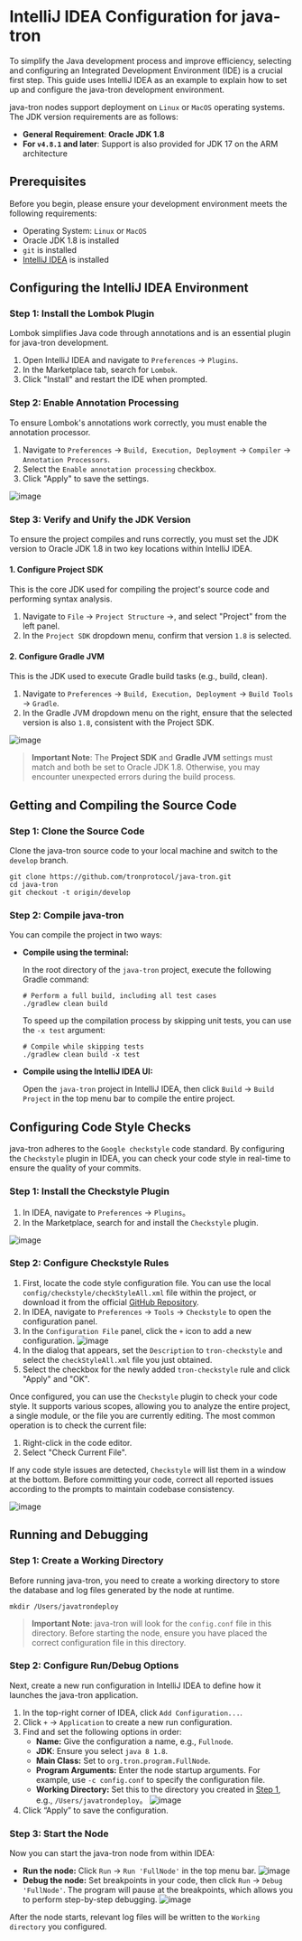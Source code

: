 #  IntelliJ IDEA Configuration for java-tron

To simplify the Java development process and improve efficiency, selecting and configuring an Integrated Development Environment (IDE) is a crucial first step. This guide uses IntelliJ IDEA as an example to explain how to set up and configure the java-tron development environment.

java-tron nodes support deployment on `Linux` or `MacOS` operating systems. The JDK version requirements are as follows:

- **General Requirement**: **Oracle JDK 1.8**
- **For `v4.8.1` and later**: Support is also provided for JDK 17 on the ARM architecture


## Prerequisites

Before you begin, please ensure your development environment meets the following requirements:

  - Operating System: `Linux` or `MacOS`
  - Oracle JDK 1.8 is installed
  - `git` is installed
  - [IntelliJ IDEA](https://www.jetbrains.com/idea/download/) is installed


## Configuring the IntelliJ IDEA Environment

### Step 1: Install the Lombok Plugin

Lombok simplifies Java code through annotations and is an essential plugin for java-tron development.

1. Open IntelliJ IDEA and navigate to `Preferences` -\> `Plugins`.
2.  In the Marketplace tab, search for `Lombok`.
3.  Click "Install" and restart the IDE when prompted.

### Step 2: Enable Annotation Processing

To ensure Lombok's annotations work correctly, you must enable the annotation processor.

1. Navigate to `Preferences` -\> `Build, Execution, Deployment` -\> `Compiler` -\> `Annotation Processors`.
2. Select the `Enable annotation processing` checkbox.
3. Click "Apply" to save the settings.

![image](https://raw.githubusercontent.com/tronprotocol/documentation-en/master/images/IDE_annotation.png)

### Step 3: Verify and Unify the JDK Version

To ensure the project compiles and runs correctly, you must set the JDK version to Oracle JDK 1.8 in two key locations within IntelliJ IDEA.


#### 1. Configure Project SDK

This is the core JDK used for compiling the project's source code and performing syntax analysis.

1. Navigate to `File` -\> `Project Structure` -\>, and select "Project" from the left panel.
2.  In the `Project SDK` dropdown menu, confirm that version `1.8` is selected.

#### 2. Configure Gradle JVM

This is the JDK used to execute Gradle build tasks (e.g., build, clean).

1. Navigate to `Preferences` -> `Build, Execution, Deployment` -> `Build Tools` -> `Gradle`.
2. In the Gradle JVM dropdown menu on the right, ensure that the selected version is also `1.8`, consistent with the Project SDK.

![image](https://raw.githubusercontent.com/tronprotocol/documentation-en/master/images/IDE_JDK.png)

> **Important Note**: The **Project SDK** and **Gradle JVM** settings must match and both be set to Oracle JDK 1.8. Otherwise, you may encounter unexpected errors during the build process.


## Getting and Compiling the Source Code

### Step 1: Clone the Source Code

Clone the java-tron source code to your local machine and switch to the `develop` branch.

```
git clone https://github.com/tronprotocol/java-tron.git
cd java-tron
git checkout -t origin/develop
```

### Step 2: Compile java-tron

You can compile the project in two ways:

  * **Compile using the terminal:**
 
    In the root directory of the `java-tron` project, execute the following Gradle command:

    ```
    # Perform a full build, including all test cases
    ./gradlew clean build
    ```
    To speed up the compilation process by skipping unit tests, you can use the `-x test` argument:

    ```
    # Compile while skipping tests
    ./gradlew clean build -x test
    ```
  * **Compile using the IntelliJ IDEA UI:**
    
    Open the `java-tron` project in IntelliJ IDEA, then click `Build` -\> `Build Project` in the top menu bar to compile the entire project.


## Configuring Code Style Checks

java-tron adheres to the `Google checkstyle` code standard. By configuring the `Checkstyle` plugin in IDEA, you can check your code style in real-time to ensure the quality of your commits.

### Step 1: Install the Checkstyle Plugin

1.  In IDEA, navigate to `Preferences` -\> `Plugins`。
2.  In the Marketplace, search for and install the `Checkstyle` plugin.

![image](https://raw.githubusercontent.com/tronprotocol/documentation-en/master/images/IDE_checkstyle.png)

### Step 2: Configure Checkstyle Rules

1. First, locate the code style configuration file. You can use the local `config/checkstyle/checkStyleAll.xml` file within the project, or download it from the official [GitHub Repository](https://github.com/tronprotocol/java-tron/blob/develop/config/checkstyle/checkStyleAll.xml).
2. In IDEA, navigate to `Preferences` -\> `Tools` -\> `Checkstyle` to open the configuration panel.
3. In the `Configuration File` panel, click the `+` icon to add a new configuration.
![image](https://raw.githubusercontent.com/tronprotocol/documentation-en/master/images/IDE_checkStyleAll.png)
4. In the dialog that appears, set the  `Description` to `tron-checkstyle` and select the `checkStyleAll.xml` file you just obtained.
5. Select the checkbox for the newly added `tron-checkstyle` rule and click "Apply" and "OK".

Once configured, you can use the `Checkstyle` plugin to check your code style. It supports various scopes, allowing you to analyze the entire project, a single module, or the file you are currently editing. The most common operation is to check the current file:

1. Right-click in the code editor.
2. Select "Check Current File".

If any code style issues are detected, `Checkstyle` will list them in a window at the bottom. Before committing your code, correct all reported issues according to the prompts to maintain codebase consistency.

![image](https://raw.githubusercontent.com/tronprotocol/documentation-en/master/images/IDE_stylecheck.png)
   

## Running and Debugging

<a id="rndstep1"></a>
### Step 1: Create a Working Directory

Before running java-tron, you need to create a working directory to store the database and log files generated by the node at runtime.

```
mkdir /Users/javatrondeploy
```

> **Important Note**: java-tron will look for the `config.conf` file in this directory. Before starting the node, ensure you have placed the correct configuration file in this directory.


### Step 2: Configure Run/Debug Options

Next, create a new run configuration in IntelliJ IDEA to define how it launches the java-tron application.

1. In the top-right corner of IDEA, click `Add Configuration...`.
2. Click `+` -\> `Application` to create a new run configuration.
3. Find and set the following options in order:
      * **Name:** Give the configuration a name, e.g., `Fullnode`.
      * **JDK**: Ensure you select `java 8 1.8`.
      * **Main Class:** Set to `org.tron.program.FullNode`.
      * **Program Arguments:** Enter the node startup arguments. For example, use `-c config.conf` to specify the configuration file.
      * **Working Directory:** Set this to the directory you created in [Step 1](#rndstep1), e.g., `/Users/javatrondeploy`。
![image](https://raw.githubusercontent.com/tronprotocol/documentation-zh/master/images/IDE_RunDebug.png)
4. Click “Apply” to save the configuration.

### Step 3: Start the Node

Now you can start the java-tron node from within IDEA:

  * **Run the node:** Click `Run` -\> `Run 'FullNode'` in the top menu bar.
![image](https://raw.githubusercontent.com/tronprotocol/documentation-zh/master/images/IDE_runjavatron.png)
  * **Debug the node:** Set breakpoints in your code, then click `Run` -\> `Debug 'FullNode'`. The program will pause at the breakpoints, which allows you to perform step-by-step debugging.
![image](https://raw.githubusercontent.com/tronprotocol/documentation-en/master/images/IDE_debug.png)

After the node starts, relevant log files will be written to the `Working directory` you configured.
